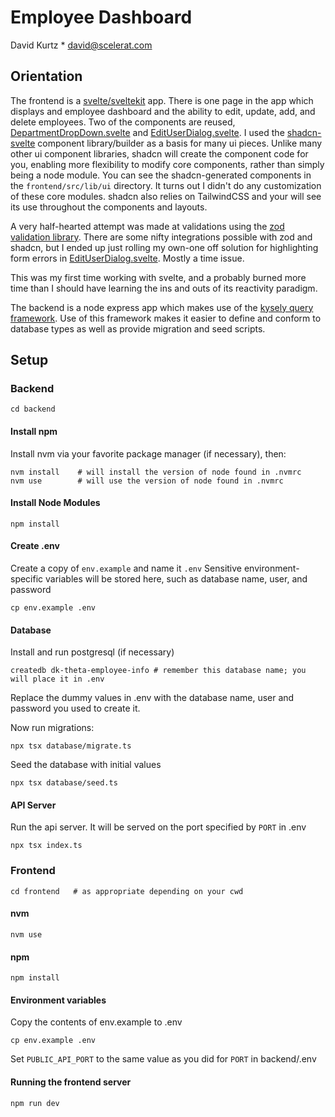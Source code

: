 Employee Dashboard
==================

David Kurtz * david@scelerat.com

## Orientation

The frontend is a [svelte/sveltekit](https://svelte.dev/) app. There is one 
page in the app which displays and employee dashboard and the ability to 
edit, update, add, and delete employees. Two of the components are reused,
[DepartmentDropDown.svelte](frontend/src/lib/components/DepartmentDropDown.svelte) and [EditUserDialog.svelte](frontend/src/lib/components/EditUserDialog.svelte). I used the [shadcn-svelte](https://www.shadcn-svelte.com/)
component library/builder as a basis for many ui pieces. Unlike many other ui
component libraries, shadcn will create the component code for you, enabling
more flexibility to modify core components, rather than simply being a node 
module. You can see the shadcn-generated components in the `frontend/src/lib/ui` 
directory. It turns out I didn't do any customization of these core modules. 
shadcn also relies on TailwindCSS and your will see its use throughout the 
components and layouts.

A very half-hearted attempt was made at validations using the [zod validation
library](https://zod.dev/). There are some nifty integrations possible with 
zod and shadcn, but I ended up just rolling my own-one off solution for
highlighting form errors in [EditUserDialog.svelte](frontend/src/lib/components/EditUserDialog.svelte). Mostly a time issue.

This was my first time working with svelte, and a probably burned more time 
than I should have learning the ins and outs of its reactivity paradigm.


The backend is a node express app which makes use of the [kysely query 
framework](https://kysely.dev/). Use of this framework makes it easier to 
define and conform to database types as well as provide migration and 
seed scripts.

## Setup

### Backend

    cd backend
  
#### Install npm

Install nvm via your favorite package manager (if necessary), then:

    nvm install    # will install the version of node found in .nvmrc
    nvm use        # will use the version of node found in .nvmrc

#### Install Node Modules

    npm install

#### Create .env

Create a copy of `env.example` and name it `.env`
Sensitive environment-specific variables will be stored here, such as
database name, user, and password

    cp env.example .env


#### Database

Install and run postgresql (if necessary)

    createdb dk-theta-employee-info # remember this database name; you will place it in .env

Replace the dummy values in .env with the database name, user and password you used to create it.

Now run migrations:

    npx tsx database/migrate.ts

Seed the database with initial values

    npx tsx database/seed.ts

#### API Server

Run the api server. It will be served on the port specified by `PORT` in .env

    npx tsx index.ts

### Frontend

    cd frontend   # as appropriate depending on your cwd

#### nvm

    nvm use

#### npm

    npm install

#### Environment variables

Copy the contents of env.example to .env

    cp env.example .env

Set `PUBLIC_API_PORT` to the same value as you did for `PORT` in backend/.env

#### Running the frontend server

    npm run dev

